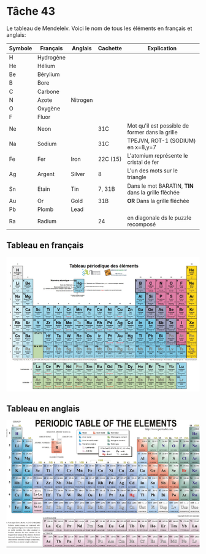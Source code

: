 # Tâche 43

Le tableau de Mendeleïv. Voici le nom de tous les éléments en français et anglais:

| Symbole | Français  | Anglais | Cachette  | Explication |
| ------- | --------  | ------- |---------- | ----------- |
| H       | Hydrogène |         |           |             |                     
| He      | Hélium    |         |           |             | 
| Be      | Bérylium  |         |           |             | 
| B       | Bore      |         |           |             | 
| C       | Carbone   |         |           |             | 
| N       | Azote     |Nitrogen |           |             | 
| O       | Oxygène   |         |           |             | 
| F       | Fluor     |         |           |             | 
| Ne      | Neon      |         |31C        | Mot qu'il est possible de former dans la grille            | 
| Na      | Sodium    |         |31C        | TPEJVN, ROT-1 (SODIUM) en x=8,y=7                          | 
| Fe      | Fer       |Iron     |22C (15)   | L'atomium représente le cristal de fer                     | 
| Ag      | Argent    |Silver   |8          | L'un des mots sur le triangle                              | 
| Sn      | Etain     |Tin      |7, 31B     | Dans le mot BARATIN, **TIN** dans la grille flèchée        | 
| Au      | Or        |Gold     |31B        | **OR** Dans la grille fléchée                              | 
| Pb      | Plomb     |Lead     |           |             | 
| Ra      | Radium    |         |24         | en diagonale ds le puzzle recomposé            | 


## Tableau en français
![TableauFr](43-Mendeleiv-Fr.jpg)

## Tableau en anglais
![TableauFr](43-Mendeleiv-En.jpg)
